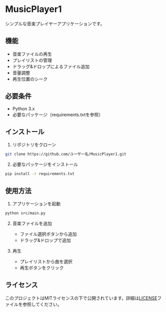 # MusicPlayer1

シンプルな音楽プレイヤーアプリケーションです。

## 機能

- 音楽ファイルの再生
- プレイリストの管理
- ドラッグ&ドロップによるファイル追加
- 音量調整
- 再生位置のシーク

## 必要条件

- Python 3.x
- 必要なパッケージ（requirements.txtを参照）

## インストール

1. リポジトリをクローン
```bash
git clone https://github.com/ユーザー名/MusicPlayer1.git
```

2. 必要なパッケージをインストール
```bash
pip install -r requirements.txt
```

## 使用方法

1. アプリケーションを起動
```bash
python src/main.py
```

2. 音楽ファイルを追加
   - ファイル選択ボタンから追加
   - ドラッグ&ドロップで追加

3. 再生
   - プレイリストから曲を選択
   - 再生ボタンをクリック

## ライセンス

このプロジェクトはMITライセンスの下で公開されています。詳細は[LICENSE](LICENSE)ファイルを参照してください。 